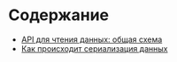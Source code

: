 # Содержание

* [API для чтения данных: общая схема](chapter1.md)
* [Как происходит сериализация данных](chapter2.md)
